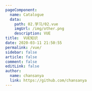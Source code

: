```yaml
---
pageComponent:
  name: Catalogue
  data:
    path: 02.学习/02.vue
    imgUrl: /img/other.png
    description: VUE
title:  VUE知识
date: 2020-03-11 21:50:55
permalink: /vue/
sidebar: false
article: false
comment: false
editLink: false
author:
  name: chansanya
  link: https://github.com/chansanya
---
```

